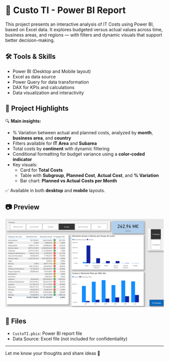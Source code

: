 # 💼 Custo TI - Power BI Report

This project presents an interactive analysis of IT Costs using Power BI, based on Excel data. It explores budgeted versus actual values across time, business areas, and regions — with filters and dynamic visuals that support better decision-making.

## 🛠️ Tools & Skills
- Power BI (Desktop and Mobile layout)
- Excel as data source
- Power Query for data transformation
- DAX for KPIs and calculations
- Data visualization and interactivity

## 📌 Project Highlights

🔍 **Main insights:**
- % Variation between actual and planned costs, analyzed by **month**, **business area**, and **country**
- Filters available for **IT Area** and **Subarea**
- Total costs by **continent** with dynamic filtering
- Conditional formatting for budget variance using a **color-coded indicator**
- Key visuals:
  - Card for **Total Costs**
  - Table with **Subgroup**, **Planned Cost**, **Actual Cost**, and **% Variation**
  - Bar chart: **Planned vs Actual Costs per Month**

✅ Available in both **desktop** and **mobile** layouts.

## 📷 Preview

![Dashboard Preview](Images/custo_ti_custo_preview.png)

## 📁 Files

- `CustoTI.pbix`: Power BI report file
- Data Source: Excel file (not included for confidentiality)

---

Let me know your thoughts and share ideas 🚀

